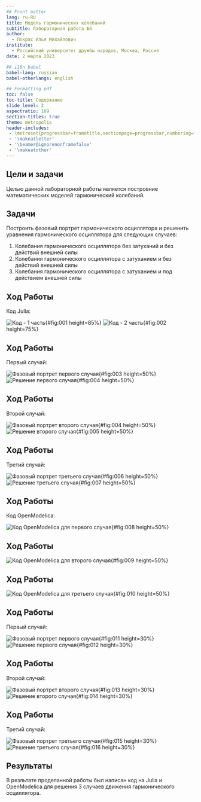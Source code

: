 ```yaml
---
## Front matter
lang: ru-RU
title: Модель гармонических колебаний
subtitle: Лабораторная работа №4
author:
  - Покрас Илья Михайлович 
institute:
  - Российский университет дружбы народов, Москва, Россия
date: 2 марта 2023

## i18n babel
babel-lang: russian
babel-otherlangs: english

## Formatting pdf
toc: false
toc-title: Содержание
slide_level: 2
aspectratio: 169
section-titles: true
theme: metropolis
header-includes:
 - \metroset{progressbar=frametitle,sectionpage=progressbar,numbering=fraction}
 - '\makeatletter'
 - '\beamer@ignorenonframefalse'
 - '\makeatother'
---
```


## Цели и задачи
Целью данной лабораторной работы является построение математических моделей гармонический колебаний.

## Задачи
Построить фазовый портрет гармонического осциллятора и решенить уравнения гармонического осциллятора для следующих случаев:
1. Колебания гармонического осциллятора без затуханий и без действий внешней силы
2. Колебания гармонического осциллятора c затуханием и без действий внешней
силы
3. Колебания гармонического осциллятора c затуханием и под действием внешней силы

## Ход Работы
Код Julia:

![Код - 1 часть](./image/codejl-1.png){#fig:001 height=85%}
![Код - 2 часть](./image/codejl-2.png){#fig:002 height=75%}

## Ход Работы
Первый случай: 

![Фазовый портрет первого случая](./image/model1_1.png){#fig:003 height=50%}
![Решение первого случая](./image/model1_2.png){#fig:004 height=50%}

## Ход Работы
Второй случай: 

![Фазовый портрет второго случая](./image/model2_1.png){#fig:004 height=50%}
![Решение второго случая](./image/model2_2.png){#fig:005 height=50%}

## Ход Работы
Третий случай: 

![Фазовый портрет третьего случая](./image/model3_1.png){#fig:006 height=50%} 
![Решение третьего случая](./image/model3_2.png){#fig:007 height=50%}

## Ход Работы
Код OpenModelica:

![Код OpenModelica для первого случая](./image/ocode-1.png){#fig:008 height=50%}

## Ход Работы

![Код OpenModelica для второго случая](./image/ocode-2.png){#fig:009 height=50%}

## Ход Работы

![Код OpenModelica для третьего случая](./image/ocode-2.png){#fig:010 height=50%}


## Ход Работы
Первый случай:

![Фазовый портрет первого случая](./image/omodel1_1.png){#fig:011 height=30%}
![Решение первого случая](./image/omodel1_2.png){#fig:012 height=30%}


## Ход Работы
Второй случай: 

![Фазовый портрет второго случая](./image/omodel2_1.png){#fig:013 height=30%}
![Решение второго случая](./image/omodel2_2.png){#fig:014 height=30%}

## Ход Работы
Третий случай:

![Фазовый портрет третьего случая](./image/omodel3_1.png){#fig:015 height=30%}
![Решение третьего случая](./image/omodel3_2.png){#fig:016 height=30%}

## Результаты

В резльтате проделанной работы был написан код на Julia и OpenModelica для решения 3 случаев движения гармонического осциллятора.